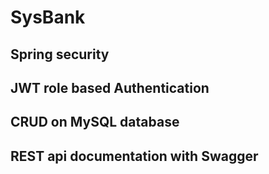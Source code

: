 # SysBank
## Spring security
## JWT role based Authentication
## CRUD on MySQL database
## REST api documentation with Swagger
